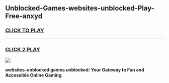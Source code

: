 
## Unblocked-Games-websites-unblocked-Play-Free-anxyd
<h3>
<a href="https://premium76.site?title=websites-unblocked&ref=23A">CLICK TO PLAY</a></h3>
<hr>

<h3>
<a href="https://premium76.site?title=websites-unblocked&ref=23A">CLICK 2 PLAY</a>
  
</h3>

<a href="https://premium76.site?title=websites-unblocked&ref=23A"><img src="https://clearcache.store/games.png"></a>


**websites-unblocked games unblocked: Your Gateway to Fun and Accessible Online Gaming**
